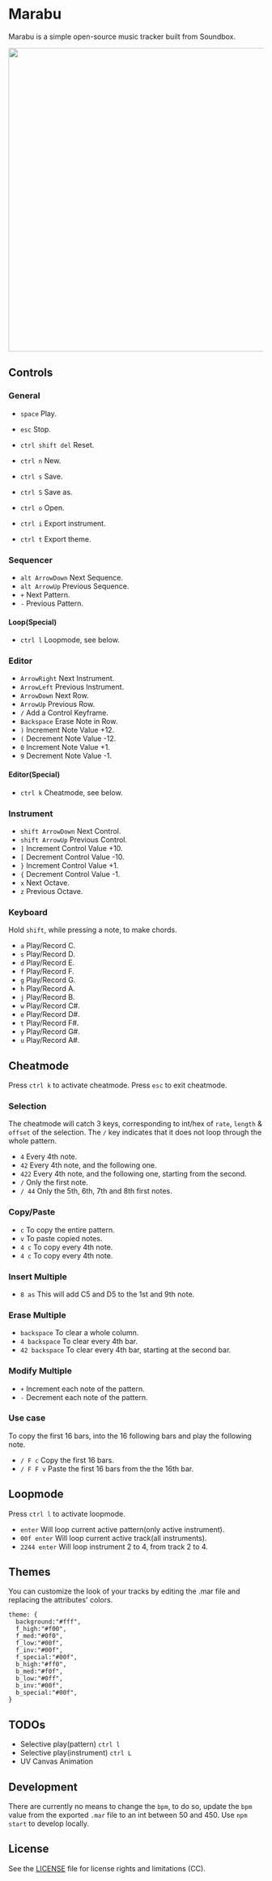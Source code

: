 # Marabu

Marabu is a simple open-source music tracker built from Soundbox.

<img src='https://raw.githubusercontent.com/hundredrabbits/Marabu/master/PREVIEW.jpg' width="600"/>

## Controls

### General

- `space` Play.
- `esc` Stop.
- `ctrl shift del` Reset.

- `ctrl n` New.
- `ctrl s` Save.
- `ctrl S` Save as.
- `ctrl o` Open.
- `ctrl i` Export instrument.
- `ctrl t` Export theme.

### Sequencer

- `alt ArrowDown` Next Sequence.
- `alt ArrowUp` Previous Sequence.
- `+` Next Pattern.
- `-` Previous Pattern.

#### Loop(Special)

- `ctrl l` Loopmode, see below.

### Editor

- `ArrowRight` Next Instrument.
- `ArrowLeft` Previous Instrument.
- `ArrowDown` Next Row.
- `ArrowUp` Previous Row.
- `/` Add a Control Keyframe.
- `Backspace` Erase Note in Row.
- `)` Increment Note Value +12.
- `(` Decrement Note Value -12.
- `0` Increment Note Value +1.
- `9` Decrement Note Value -1.

#### Editor(Special)

- `ctrl k` Cheatmode, see below.

### Instrument

- `shift ArrowDown` Next Control.
- `shift ArrowUp` Previous Control.
- `]` Increment Control Value +10.
- `[` Decrement Control Value -10.
- `}` Increment Control Value +1.
- `{` Decrement Control Value -1.
- `x` Next Octave.
- `z` Previous Octave.

### Keyboard

Hold `shift`, while pressing a note, to make chords.

- `a` Play/Record C.
- `s` Play/Record D.
- `d` Play/Record E.
- `f` Play/Record F.
- `g` Play/Record G.
- `h` Play/Record A.
- `j` Play/Record B.
- `w` Play/Record C#.
- `e` Play/Record D#.
- `t` Play/Record F#.
- `y` Play/Record G#.
- `u` Play/Record A#.

## Cheatmode

Press `ctrl k` to activate cheatmode. Press `esc` to exit cheatmode.

### Selection

The cheatmode will catch 3 keys, corresponding to int/hex of `rate`, `length` & `offset` of the selection. The `/` key indicates that it does not loop through the whole pattern.

- `4` Every 4th note.
- `42` Every 4th note, and the following one.
- `422` Every 4th note, and the following one, starting from the second.
- `/` Only the first note.
- `/ 44` Only the 5th, 6th, 7th and 8th first notes.

### Copy/Paste

- `c` To copy the entire pattern.
- `v` To paste copied notes.
- `4 c` To copy every 4th note.
- `4 c` To copy every 4th note.

### Insert Multiple

- `8 as` This will add C5 and D5 to the 1st and 9th note.

### Erase Multiple

- `backspace` To clear a whole column.
- `4 backspace` To clear every 4th bar.
- `42 backspace` To clear every 4th bar, starting at the second bar.

### Modify Multiple

- `+` Increment each note of the pattern.
- `-` Decrement each note of the pattern.

### Use case

To copy the first 16 bars, into the 16 following bars and play the following note.

- `/ F c` Copy the first 16 bars.
- `/ F F v` Paste the first 16 bars from the the 16th bar.

## Loopmode

Press `ctrl l` to activate loopmode. 

- `enter` Will loop current active pattern(only active instrument).
- `00f enter` Will loop current active track(all instruments).
- `2244 enter` Will loop instrument 2 to 4, from track 2 to 4.

## Themes

You can customize the look of your tracks by editing the .mar file and replacing the attributes' colors.

```
theme: { 
  background:"#fff", 
  f_high:"#f00", 
  f_med:"#0f0", 
  f_low:"#00f", 
  f_inv:"#00f", 
  f_special:"#00f", 
  b_high:"#ff0", 
  b_med:"#f0f",
  b_low:"#0ff",
  b_inv:"#00f", 
  b_special:"#00f", 
}
```

## TODOs

- Selective play(pattern) `ctrl l`
- Selective play(instrument) `ctrl L`
- UV Canvas Animation

## Development

There are currently no means to change the `bpm`, to do so, update the `bpm` value from the exported `.mar` file to an int between 50 and 450. Use `npm start` to develop locally.

## License

See the [LICENSE](LICENSE.md) file for license rights and limitations (CC).
